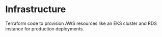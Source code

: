 # Infrastructure

Terraform code to provision AWS resources like an EKS cluster and RDS
instance for production deployments.
